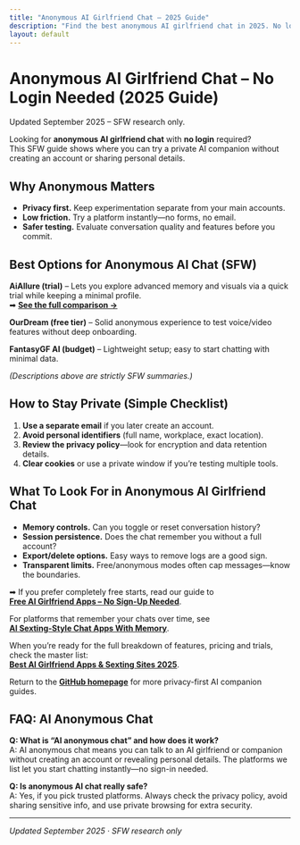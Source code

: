 ```yaml
---
title: "Anonymous AI Girlfriend Chat – 2025 Guide"
description: "Find the best anonymous AI girlfriend chat in 2025. No login or sign-up required—safe, private and SFW."
layout: default
---
```


# Anonymous AI Girlfriend Chat – No Login Needed (2025 Guide)

Updated September 2025 – SFW research only.

Looking for **anonymous AI girlfriend chat** with **no login** required?  
This SFW guide shows where you can try a private AI companion without creating an account or sharing personal details.

## Why Anonymous Matters
* **Privacy first.** Keep experimentation separate from your main accounts.  
* **Low friction.** Try a platform instantly—no forms, no email.  
* **Safer testing.** Evaluate conversation quality and features before you commit.

## Best Options for Anonymous AI Chat (SFW)
**AiAllure (trial)** – Lets you explore advanced memory and visuals via a quick trial while keeping a minimal profile.  
➡ **[See the full comparison →](https://www.aisextinghub.com/blog/best-ai-girlfriend-apps-2025)**

**OurDream (free tier)** – Solid anonymous experience to test voice/video features without deep onboarding.

**FantasyGF AI (budget)** – Lightweight setup; easy to start chatting with minimal data.

*(Descriptions above are strictly SFW summaries.)*

## How to Stay Private (Simple Checklist)
1. **Use a separate email** if you later create an account.  
2. **Avoid personal identifiers** (full name, workplace, exact location).  
3. **Review the privacy policy**—look for encryption and data retention details.  
4. **Clear cookies** or use a private window if you’re testing multiple tools.

## What To Look For in Anonymous AI Girlfriend Chat
* **Memory controls.** Can you toggle or reset conversation history?  
* **Session persistence.** Does the chat remember you without a full account?  
* **Export/delete options.** Easy ways to remove logs are a good sign.  
* **Transparent limits.** Free/anonymous modes often cap messages—know the boundaries.

➡ If you prefer completely free starts, read our guide to  
**[Free AI Girlfriend Apps – No Sign-Up Needed](https://ai-companion-guides.github.io/free-ai-girlfriend-no-signup/)**.

For platforms that remember your chats over time, see  
**[AI Sexting-Style Chat Apps With Memory](https://ai-companion-guides.github.io/ai-sexting-sites-with-memory/)**.

When you’re ready for the full breakdown of features, pricing and trials, check the master list:  
**[Best AI Girlfriend Apps & Sexting Sites 2025](https://www.aisextinghub.com/blog/best-ai-girlfriend-apps-2025)**.

Return to the **[GitHub homepage](https://ai-companion-guides.github.io/)** for more privacy-first AI companion guides.

## FAQ: AI Anonymous Chat

**Q: What is “AI anonymous chat” and how does it work?**  
A: AI anonymous chat means you can talk to an AI girlfriend or companion without creating an account or revealing personal details. The platforms we list let you start chatting instantly—no sign-in needed.

**Q: Is anonymous AI chat really safe?**  
A: Yes, if you pick trusted platforms. Always check the privacy policy, avoid sharing sensitive info, and use private browsing for extra security.

---

*Updated September 2025 · SFW research only*
